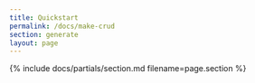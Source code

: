 ```yaml
---
title: Quickstart
permalink: /docs/make-crud
section: generate
layout: page
---
```


{% include docs/partials/section.md  filename=page.section %}
